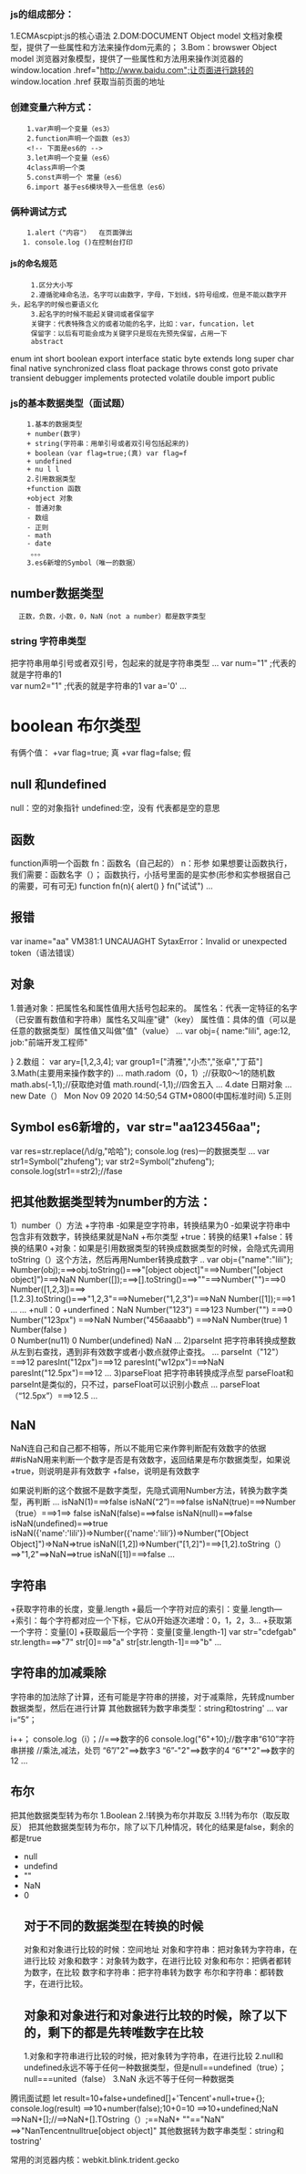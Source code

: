 ### js的组成部分：
1.ECMAscpipt:js的核心语法
2.DOM:DOCUMENT Object model 文档对象模型，提供了一些属性和方法来操作dom元素的；
3.Bom：browswer Object model 浏览器对象模型，提供了一些属性和方法用来操作浏览器的
window.location .href="http://www.baidu.com";让页面进行跳转的
window.location .href                      获取当前页面的地址
 ### 创建变量六种方式：
        1.var声明一个变量（es3）
        2.function声明一个函数（es3）
        <!-- 下面是es6的 -->
        3.let声明一个变量（es6）
        4class声明一个类
        5.const声明一个 常量（es6）
        6.import 基于es6模块导入一些信息（es6）
  ###      俩种调试方式
        1.alert（"内容"）  在页面弹出
       1. console.log ()在控制台打印
        
#### js的命名规范
         1.区分大小写
         2.遵循驼峰命名法，名字可以由数字，字母，下划线，$符号组成，但是不能以数字开头，起名字的时候也要语义化
         3.起名字的时候不能起关键词或者保留字
         关键字：代表特殊含义的或者功能的名字，比如：var，funcation，let
         保留字：以后有可能会成为关键字只是现在先预先保留，占用一下
         abstract
enum
int
short
boolean
export
interface
static
byte
extends
long
super
char
final
native
synchronized
class
float
package
throws
const
goto
private
transient
debugger
implements
protected
volatile
double
import
public

###  js的基本数据类型（面试题）
        1.基本的数据类型
        + number(数字)
        + string(字符串：用单引号或者双引号包括起来的)
        + boolean（var flag=true;(真) var flag=f
        + undefined
        + nu l l
        2.引用数据类型
        +function 函数
        +object 对象
        - 普通对象
        - 数组
        - 正则
        - math
        - date
         。。。
        3.es6新增的Symbol（唯一的数据）
##     number数据类型
      正数，负数，小数，0，NaN（not a number）都是数字类型
###  string  字符串类型
把字符串用单引号或者双引号，包起来的就是字符串类型
...
var num="1" ;代表的就是字符串的1   
var num2="1" ;代表的就是字符串的1 
var a='0'
...
#  boolean 布尔类型
有俩个值：
+var flag=true; 真
+var flag=false; 假
## null 和undefined 
null：空的对象指针
undefined:空，没有
代表都是空的意思 
## 函数
function声明一个函数
fn：函数名（自己起的）
n：形参
如果想要让函数执行，我们需要：函数名字（）；
函数执行，小括号里面的是实参(形参和实参根据自己的需要，可有可无)
function fn(n){
    alert()
}
fn("试试")
...
##  报错
var iname="aa"
VM381:1 UNCAUAGHT SytaxError：Invalid or unexpected token（语法错误）
##  对象
1.普通对象：把属性名和属性值用大括号包起来的。
属性名：代表一定特征的名字（已安置有数值和字符串）属性名又叫座"键"（key）
属性值：具体的值（可以是任意的数据类型）属性值又叫做"值"（value）
...
var obj={
    name:"lili",
    age:12,
    job:"前端开发工程师"

}
2.数组：
var ary=[1,2,3,4];
var group1=["清雅","小杰","张卓","丁茹"]
3.Math(主要用来操作数字的)
...
math.radom（0，1）;//获取0～1的随机数
math.abs(-1,1);//获取绝对值
math.round(-1,1);//四舍五入
...
4.date 日期对象
...
new Date（）
Mon Nov 09 2020 14:50;54 GTM+0800(中国标准时间)
5.正则

## Symbol es6新增的，var str="aa123456aa";
var res=str.replace(/\d/g,"哈哈");
console.log (res)一的数据类型
...
var str1=Symbol("zhufeng");
var str2=Symbol("zhufeng");
console.log(str1==str2);//fase
## 把其他数据类型转为number的方法：
1）number（）方法
+字符串
-如果是空字符串，转换结果为0
-如果说字符串中包含非有效数字，转换结果就是NaN
+布尔类型
+true：转换的结果1
+false：转换的结果0
+对象：如果是引用数据类型的转换成数据类型的时候，会隐式先调用toString（）这个方法，然后再用Number转换成数字
..
var obj={"name":"lili"};
Number(obj);===>obj.toString()===>"[object object]"===>Number("[object object]")===>NaN
Number([]);===>[].toString()===>""===>Number("")===>0
Number([1,2,3])===>[1.2.3].toString()===>"1,2,3"===>Numeber("1,2,3")===>NaN
Number([1]);===>1
...
...
+null：0
+underfined：NaN
Number("123")
===>123
Number("")
===>0
Number("123px")
===>NaN
Number("456aaabb")
===>NaN
Number(true)
1
Number(false )   
0
Number(nu11)
0
Number(undefined)
NaN
...
2)parseInt 把字符串转换成整数
从左到右查找，遇到非有效数字或者小数点就停止查找。
...
parseInt（"12"）===>12
paresInt("12px")===>12
paresInt("w12px")===>NaN
paresInt("12.5px")===>12
...
3)parseFloat 把字符串转换成浮点型
parseFloat和parseInt是类似的，只不过，parseFloat可以识别小数点
...
parseFloat（“12.5px”）===>12.5
...
## NaN
NaN连自己和自己都不相等，所以不能用它来作弊判断配有效数字的依据
##isNaN用来判断一个数字是否是有效数字，返回结果是布尔数据类型，如果说
+true，则说明是非有效数字
+false，说明是有效数字
  
  如果说判断的这个数据不是数字类型，先隐式调用Number方法，转换为数字类型，再判断
  ...
isNaN(1)===>false
isNaN(“2”)===>false
isNaN(true)===>Number（true）===>1==> false
isNaN(false)===>false
isNaN(null)===>false
isNaN(undefined)===>true
isNaN({'name':'lili'})=>Number({'name':'lili‘})=>Number("[Object Object]")=>NaN=>true
isNaN([1,2])=>Number("[1,2]")===>[1,2].toString（）==>"1,2"==>NaN==>true
isNaN([1])===>false
... 
 
 ##   字符串
 +获取字符串的长度，变量.length
 +最后一个字符对应的索引：变量.length—
 +索引：每个字符都对应一个下标，它从0开始逐次递增：0，1，2，3...
 +获取第一个字符：变量[0]
 +获取最后一个字符：变量[变量.length-1]
 var str="cdefgab"
 str.length===>"7"
 str[0]===>"a"
 str[str.length-1]===>"b"
 ...

 ##  字符串的加减乘除
 字符串的加法除了计算，还有可能是字符串的拼接，对于减乘除，先转成number数据类型，然后在进行计算
 其他数据转为数字串类型：string和tostring'
 ...
 var i=“5”；

 i++；
 console.log（i）；//===>数字的6
 console.log("6"+10);//数字串“610”字符串拼接
 //乘法,减法，处罚
 “6”/"2"==>数字3
 “6”-"2"==>数字的4
 “6”*"2"==>数字的12
 ...
 ## 布尔
 把其他数据类型转为布尔
 1.Boolean
 2.!转换为布尔并取反
 3.!!转为布尔（取反取反）
 把其他数据类型转为布尔，除了以下几种情况，转化的结果是false，剩余的都是true
 + null
 + undefind
 + ""
 + NaN
 + 0
   ## 对于不同的数据类型在转换的时候
   对象和对象进行比较的时候：空间地址
   对象和字符串：把对象转为字符串，在进行比较
   对象和数字：对象转为数字，在进行比较
   对象和布尔：把俩者都转为数字，在比较
   数字和字符串：把字符串转为数字
   布尔和字符串：都转数字，在进行比较。
   ## 对象和对象进行和对象进行比较的时候，除了以下的，剩下的都是先转唯数字在比较
   1.对象和字符串进行比较的时候，把对象转为字符串，在进行比较
   2.null和undefined永远不等于任何一种数据类型，但是null==undefined（true）；null===united（false）
   3.NaN 永远不等于任何一种数据类
   
腾讯面试题
let result=10+false+undefined[]+'Tencent'+null+true+{};
  console.log(result)
  ==>10+number(false);10+0=10
  ==>10+undefined;NaN
  ==>NaN+[];//==>NaN+[].TOstring（）;==NaN+ ""=="NaN"
  ==>"NanTencentnulltrue[object object]"
  其他数据转为数字串类型：string和tostring'
  
常用的浏览器内核：webkit.blink.trident.gecko
